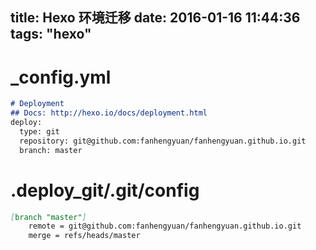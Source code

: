 title: Hexo 环境迁移
date: 2016-01-16 11:44:36
tags: "hexo"
---

# _config.yml

```markdown
# Deployment
## Docs: http://hexo.io/docs/deployment.html
deploy:
  type: git
  repository: git@github.com:fanhengyuan/fanhengyuan.github.io.git
  branch: master
```

# .deploy_git/.git/config
```markdown
[branch "master"]
	remote = git@github.com:fanhengyuan/fanhengyuan.github.io.git
	merge = refs/heads/master
```